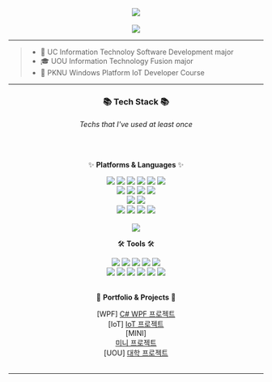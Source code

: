 

<!--
**kooweajeeI/kooweajeeI** is a ✨ _special_ ✨ repository because its `README.md` (this file) appears on your GitHub profile.

Here are some ideas to get you started:

- 🔭 
- 👯 I’m looking to collaborate on ...
- 🤔 I’m looking for help with ...
- 💬 Ask me about ...
- 📫 How to reach me: ...
- 😄 Pronouns: ...
- ⚡ Fun fact: ...
-->
<div align=center>

<img src="https://capsule-render.vercel.app/api?type=waving&color=auto&height=200&section=header&text=LeeJaeWook&fontSize=90" /><br>	
<a href="https://hits.seeyoufarm.com"><img src="https://hits.seeyoufarm.com/api/count/incr/badge.svg?url=https%3A%2F%2Fgithub.com%2FkooweajeeI&count_bg=%231F87ED&title_bg=%23D9E140&icon=&icon_color=%23E7E7E7&title=WELCOME&edge_flat-square=false"/></a></div>
* * *
>- 🏫 UC Information Technoloy Software Development major
>- 🎓 UOU Information Technology Fusion major
>- 🌱 PKNU Windows Platform IoT Developer Course
* * *

<div align=center>
	<h3>📚 Tech Stack 📚</h3>
	<h6> Techs that I've used at least once</h6>
	<br>
	<p>✨ <b>Platforms & Languages</b> ✨</p>
</div>

<div align=center>


<div align="center">
	<img src="https://img.shields.io/badge/Python-3776AB?style=flat-square&logo=Python&logoColor=white" />
	<img src="https://img.shields.io/badge/C%23-%23239120.svg?style=flat-square&logo=c-sharp&logoColor=white"/>
	<img src="https://img.shields.io/badge/C-A8B9CC?style=flat-square&logo=C&logoColor=white" />
	<img src="https://img.shields.io/badge/C++-00599C?style=flat-square&logo=C%2B%2B&logoColor=white"/>
	<img src="https://img.shields.io/badge/Selenium-43B02A?style=flat-square&logo=Selenium&logoColor=white" />
	<img src="https://img.shields.io/badge/Tensorflor-FF6F00?style=flat-square&logo=TensorFlow&logoColor=white"/>
	<br>
	<img src="https://img.shields.io/badge/Java-007396?style=flat-square&logo=Conda-Forge&logoColor=white" />
	<img src="https://img.shields.io/badge/HTML5-E34F26?style=flat-square&logo=HTML5&logoColor=white" />
	<img src="https://img.shields.io/badge/CSS3-1572B6?style=flat-square&logo=CSS3&logoColor=white" />
	<img src="https://img.shields.io/badge/JavaScript-F7DF1E?style=flat-square&logo=JavaScript&logoColor=white" />
	<br>
	<img src="https://img.shields.io/badge/Arduino-00979D?style=flat-square&logo=Arduino&logoColor=white"/></a>
	<img src="https://img.shields.io/badge/Raspberry Pi-C51A4A?style=flat-square&logo=Raspberry Pi&logoColor=white"/></a>
	<br>
	<img src="https://img.shields.io/badge/Oracle%20SQL-F80000?style=flat-square&logo=Oracle&logoColor=white" />
	<img src="https://img.shields.io/badge/MySQL-4479A1?style=flat-square&logo=MySQL&logoColor=white" />
	<img src="https://img.shields.io/badge/MariaDB-003545?style=flat-square&logo=MariaDB&logoColor=white" />
	<img src="https://img.shields.io/badge/Linux-FCC624?style=flat-square&logo=Linux&logoColor=white" />
</div>
	<br>
<img src="https://github-readme-stats.vercel.app/api/top-langs/?username=kooweajeeI&layout=compact">
<br>
<div align=center>
	<p>🛠 <b>Tools</b> 🛠</p>
</div>
<div align=center>
	<img src="https://img.shields.io/badge/Visual%20Studio%20Code-007ACC?style=flat-square&logo=VisualStudioCode&logoColor=white" />
	<img src="https://img.shields.io/badge/Visual%20Studio-5C2D91?style=flat-square&logo=Visual%20Studio&logoColor=white"/>
	<img src="https://img.shields.io/badge/Google%20Colab-F9AB00?style=flat-square&logo=Google%20Colab&logoColor=white"/>
	<img src="https://img.shields.io/badge/PyCharm-000000?style=flat-square&logo=PyCharm&logoColor=white"/>
	<img src="https://img.shields.io/badge/Eclipse%20IDE-2C2255?style=flat-square&logo=EclipseIDE&logoColor=white" />
	<br>
	<img src="https://img.shields.io/badge/Tomcat-F8DC75?style=flat-square&logo=ApacheTomcat&logoColor=white" />
	<img src="https://img.shields.io/badge/Android Studio-3DDC84?style=flat-square&logo=Android&logoColor=white"/></a>
	<img src="https://img.shields.io/badge/NGINX-009639?style=flat-square&logo=NGINX&logoColor=white" />
	<img src="https://img.shields.io/badge/AWS-232F3E?style=flat-square&logo=AmazonAWS&logoColor=white" />
	<img src="https://img.shields.io/badge/SVN-809CC9?style=flat-square&logo=Subversion&logoColor=white" />
	<img src="https://img.shields.io/badge/GitHub-181717?style=flat-square&logo=GitHub&logoColor=white" />
</div>
<br>
<div align=center>
	<p>🎨 <b>Portfolio & Projects</b> 🎨</p>
</div>
<div align=center>

[WPF]
	<a href="https://github.com/kooweajeeI/pknu-wpf-2023">
		C# WPF 프로젝트
	</a>
	<br>
[IoT]
	<a href="https://github.com/kooweajeeI/Python2023">
		IoT 프로젝트
	</a>
	<br>
[MINI]	
	<a href="https://github.com/kooweajeeI/miniprojects">
		미니 프로젝트
	</a>
	<br>
[UOU]
	<a href="https://github.com/kooweajeeI/projects_univ">
		대학 프로젝트
	</a>	
	<br>
</div>
<hr style="border 10px;">


</div>
